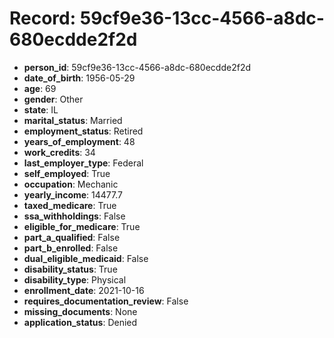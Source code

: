 # Record: 59cf9e36-13cc-4566-a8dc-680ecdde2f2d

- **person_id**: 59cf9e36-13cc-4566-a8dc-680ecdde2f2d
- **date_of_birth**: 1956-05-29
- **age**: 69
- **gender**: Other
- **state**: IL
- **marital_status**: Married
- **employment_status**: Retired
- **years_of_employment**: 48
- **work_credits**: 34
- **last_employer_type**: Federal
- **self_employed**: True
- **occupation**: Mechanic
- **yearly_income**: 14477.7
- **taxed_medicare**: True
- **ssa_withholdings**: False
- **eligible_for_medicare**: True
- **part_a_qualified**: False
- **part_b_enrolled**: False
- **dual_eligible_medicaid**: False
- **disability_status**: True
- **disability_type**: Physical
- **enrollment_date**: 2021-10-16
- **requires_documentation_review**: False
- **missing_documents**: None
- **application_status**: Denied